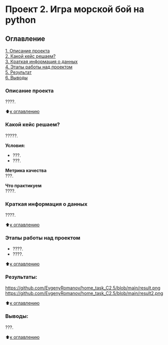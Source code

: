 # Проект 2. Игра морской бой на python

## Оглавление  
[1. Описание проекта](https://github.com/EvgenyRomanov/home_task_C2.5/blob/main/README.md#описание-проекта)  
[2. Какой кейс решаем?](https://github.com/EvgenyRomanov/home_task_C2.5/blob/main/README.md#какой-кейс-решаем)  
[3. Краткая информация о данных](https://github.com/EvgenyRomanov/home_task_C2.5/blob/main/README.md#краткая-информация-о-данных)  
[4. Этапы работы над проектом](https://github.com/EvgenyRomanov/home_task_C2.5/blob/main/README.md#этапы-работы-над-проектом)  
[5. Результат](https://github.com/EvgenyRomanov/home_task_C2.5/blob/main/README.md#результаты)    
[6. Выводы](https://github.com/EvgenyRomanov/home_task_C2.5/blob/main/README.md#выводы) 

### Описание проекта    
????.

:arrow_up:[к оглавлению](https://github.com/EvgenyRomanov/home_task_C2.5/blob/main/README.md#оглавление)


### Какой кейс решаем?    
?????.

**Условия:**  
- ???.
- ???.

**Метрика качества**     
???.

**Что практикуем**     
????.


### Краткая информация о данных
????.
  
:arrow_up:[к оглавлению](https://github.com/EvgenyRomanov/home_task_C2.5/blob/main/README.md#оглавление)


### Этапы работы над проектом  
- ????.
- ????.

:arrow_up:[к оглавлению](https://github.com/EvgenyRomanov/home_task_C2.5/blob/main/README.md#оглавление)


### Результаты:  
https://github.com/EvgenyRomanov/home_task_C2.5/blob/main/result.png
https://github.com/EvgenyRomanov/home_task_C2.5/blob/main/result2.png

:arrow_up:[к оглавлению](https://github.com/EvgenyRomanov/home_task_C2.5/blob/main/README.md#оглавление)


### Выводы:  
???.

:arrow_up:[к оглавлению](https://github.com/EvgenyRomanov/home_task_C2.5/blob/main/README.md#оглавление)
